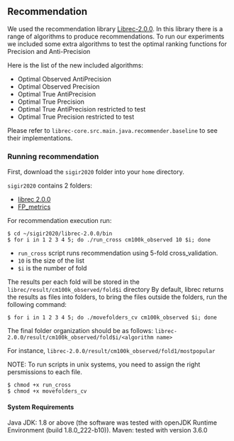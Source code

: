 ## Recommendation
We used the recommendation library [Librec-2.0.0](https://www.librec.net/). In this library there is a range of algorithms to produce recommendations.
To run our experiments we included some extra algorithms to test the optimal ranking functions for Precision and Anti-Precision

Here is the list of the new included algorithms:

- Optimal Observed AntiPrecision
- Optimal Observed Precision
- Optimal True AntiPrecision
- Optimal True Precision
- Optimal True AntiPrecision restricted to test
- Optimal True Precision restricted to test

Please refer to `librec-core.src.main.java.recommender.baseline` to see their implementations.

### Running recommendation
First, download the `sigir2020` folder into your `home` directory.

`sigir2020` contains 2 folders:
- [librec 2.0.0](https://github.com/elikary/sigir2020/tree/master/FP_metrics)
- [FP_metrics](https://github.com/elikary/sigir2020/tree/master/librec-2.0.0)

For recommendation execution run:

    $ cd ~/sigir2020/librec-2.0.0/bin
    $ for i in 1 2 3 4 5; do ./run_cross cm100k_observed 10 $i; done

+ `run_cross` script runs recommendation using 5-fold cross_validation.
+ `10` is the size of the list 
+ `$i` is the number of fold

The results per each fold will be stored in the `librec/result/cm100k_observed/fold$i` directory
By default, librec returns the results as files into folders, to bring the files outside the folders, run the following command:

    $ for i in 1 2 3 4 5; do ./movefolders_cv cm100k_observed $i; done

The final folder organization should be as follows:
 `librec-2.0.0/result/cm100k_observed/fold$i/<algorithm name>`
 
 For instance, `librec-2.0.0/result/cm100k_observed/fold1/mostpopular`
 
 NOTE: To run scripts in unix systems, you need to assign the right persmissions to each file.

    $ chmod +x run_cross
    $ chmod +x movefolders_cv
 
 #### System Requirements
 Java JDK: 1.8 or above (the software was tested with openJDK Runtime Environment (build 1.8.0_222-b10)).
 Maven: tested with version 3.6.0